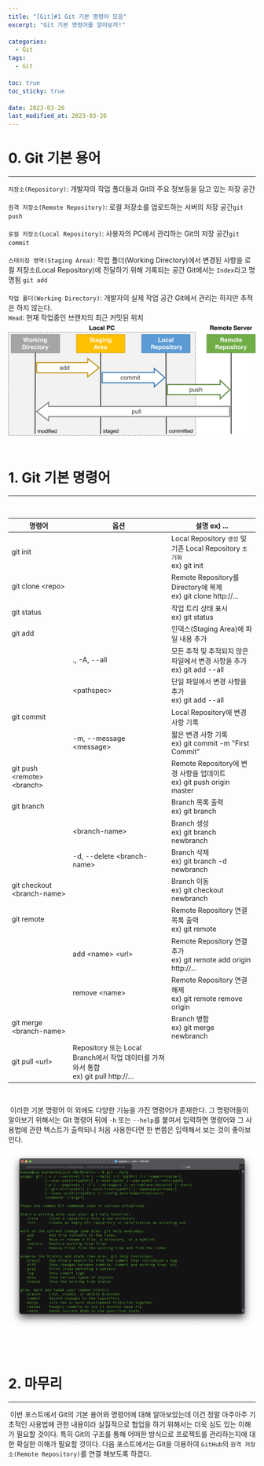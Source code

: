 ```yaml
---
title: "[Git]#1 Git 기본 명령어 모음"
excerpt: "Git 기본 명령어를 알아보자!"

categories:
  - Git
tags:
  - Git

toc: true
toc_sticky: true

date: 2023-03-26
last_modified_at: 2023-03-26
---
```


# 0. Git 기본 용어
---
`저장소(Repository)`: 개발자의 작업 폴더들과 Git의 주요 정보등을 담고 있는 저장 공간  
<br>
`원격 저장소(Remote Repository)`: 로컬 저장소를 업로드하는 서버의 저장 공간`git push`  
<br>
`로컬 저장소(Local Repository)`: 사용자의 PC에서 관리하는 Git의 저장 공간`git commit`  
<br>
`스테이징 영역(Staging Area)`: 작업 폴더(Working Directory)에서 변경된 사항을 로컬 저장소(Local Repository)에 전달하기 위해 기록되는 공간 Git에서는 `Index`라고 명명됨 `git add`  
<br>
`작업 폴더(Working Directory)`: 개발자의 실제 작업 공간 Git에서 관리는 하지만 추적은 하지 않는다. 
<br>
`Head`: 현재 작업중인 브랜치의 최근 커밋된 위치
<br>
![image](/assets/images/git/1/0.webp) 
<br><br>


# 1. Git 기본 명령어
---
<br>

| 명령어 | 옵션 | 설명 ex) ... |
|---|---|---|
| git init || Local Repository `생성` 및 기존 Local Repository `초기화` <br> ex) git init |
| git clone \<repo\> || Remote Repository를 Directory에 복제 <br> ex) git clone http://... |
| git status || 작업 트리 상태 표시 <br> ex) git status |
| git add || 인덱스(Staging Area)에 파일 내용 추가 |
|| ., -A, --all | 모든 추적 및 추적되지 않은 파일에서 변경 사항을 추가 <br> ex) git add --all |
|| \<pathspec\> | 단일 파일에서 변경 사항을 추가 <br> ex) git add --all  |
| git commit || Local Repository에 변경 사항 기록 |
|| -m, --message \<message\> | 짧은 변경 사항 기록 <br> ex) git commit -m "First Commit" |
| git push \<remote\> \<branch\> || Remote Repository에 변경 사항을 업데이트 <br> ex) git push origin master |
| git branch || Branch  목록 출력 <br> ex) git branch |
|| \<branch-name\> | Branch 생성 <br> ex) git branch newbranch |
|| -d, --delete \<branch-name\> | Branch 삭제 <br> ex) git branch -d newbranch |
| git checkout \<branch-name\> || Branch 이동 <br> ex) git checkout newbranch |
| git remote || Remote Repository 연결 목록 출력 <br> ex) git remote|
|| add \<name\> \<url\> | Remote Repository 연결 추가 <br> ex) git remote add origin http://... |
|| remove \<name\> | Remote Repository 연결 해제 <br> ex) git remote remove origin |
| git merge \<branch-name\> || Branch 병합 <br> ex) git merge newbranch |
| git pull \<url\> | Repository 또는 Local Branch에서 작업 데이터를 가져와서 통합 <br> ex) git pull http://... |

<br>

&nbsp;이러한 기본 명령어 이 외에도 다양한 기능을 가진 명령어가 존재한다. 그 명령어들이 알아보기 위해서는 Git 명령어 뒤에 `-h` 또는 `--help`를 붙여서 입력하면 명령어와 그 사용법에 관한 텍스트가 출력되니 처음 사용한다면 한 번쯤은 입력해서 보는 것이 좋아보인다. 

![image](/assets/images/git/1/1.webp)

<br><br>

# 2. 마무리
---

&nbsp;이번 포스트에서 Git의 기본 용어와 명령어에 대해 알아보았는데 이건 정말 아주아주 기초적인 사용법에 관한 내용이라 실질적으로 협업을 하기 위해서는 더욱 심도 있는 이해가 필요할 것이다. 특히 Git의 구조를 통해 어떠한 방식으로 프로젝트를 관리하는지에 대한 확실한 이해가 필요할 것이다. 다음 포스트에서는 Git을 이용하여 `GitHub`의 `원격 저장소(Remote Repository)`를 연결 해보도록 하겠다.


<br><br>
